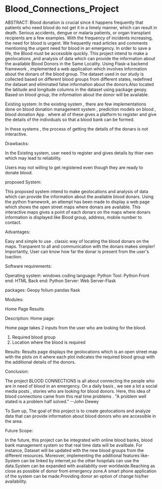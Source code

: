 # Blood_Connections_Project

ABSTRACT:
Blood donation is crucial since it happens frequently that patients who need blood do not get it in a timely manner, which can result in death. Serious accidents, dengue or malaria patients, or organ transplant recipients are a few examples.
With the frequency of incidents increasing, the need for blood is urgent.
We frequently read articles and comments mentioning the urgent need for blood in an emergency.
In order to save a life, the Blood must be accessible quickly.
This project intend to make a geolocations ,and analysis of data which can provide the information about the available Blood Donors in the Same Locality.
Using Flask-a backend framework , implemented a web application which involves information about the donars of the blood group.
The dataset used in our study is collected based on different blood groups from different states, redefined the dataset and eliminated false information about the donors.Also located the latitude and longitude columns in the dataset using package geopy.
Based on blood group, the information about the donor will be available.


Existing system:
In the existing system , there are few implementations done on blood donation management system , prediction models on blood , blood donation App .
where all of these gives a platform to register and give the details of the individuals so that a blood bank can be formed.

In these systems , the process of getting the details of the donars is not interactive.


Drawbacks:

In the Existing system, user need to register and gives details by thier own which may lead to reliability.

Users may not willing to get registered even though they are ready to donate blood.


proposed System:

This proposed system intend to make geolocations and analysis of data which can provide the information about the available blood donars.
Using the python framework, an attempt has been made to display a web page which shows the open street maps where donars are available.
This interactive maps gives a point of each donars on the maps where donars information is displayed like Blood group, address, mobile number to contact.

Advantages:

Easy and simple to use . 
classic way of locating the blood donars on the maps.
Tranparent to all and communication with the donars makes simpler!
Importantly, User can know how far the donar is present from the user's loaction.



Software requirements:

Operating system: windows
coding language: Python
Tool: Python
Front end: HTML
Back end: Python
Server: Web Server-Flask


packages: 
Geopy
folium
pandas
flask



Modules:

Home Page
Results

Description:
Home page:

Home page takes 2 inputs from the user who are looking for the blood.
1. Required blood group
2. Location where the blood is required

Results:
Results page displays the geolocations which is an open street map with the plots on it where each plot indicates the required blood group
with the additional details of the donors.




Conclusion:

The project BLOOD CONNECTIONS is all about connecting the people who are in need of blood in an emergency.
On a daily basis , we see a lot a social media posts , stories who are looking for blood donors. Here, this idea of blood connections came from this real time problems .
"A problem well stated is a problem half solved.”
--John Dewey


To Sum up, The goal of this project is to create geolocations and analyze data that can provide information about blood donors who are accessible in the area.


Future Scope:

In the future, this project can be integrated with online blood banks, blood bank management system so that real time data will be availbale. For instance, Dataset will be updated with the new blood groups from the different resources. 
Moreover, implementing the additional features like- System can be linked by internet,so the other hospitals can use the data.System can be expanded with availability over worldwide.Reaching as close as possible of donor from emergency zone.A smart phone application of the system can be made.Providing donor an option of change his/her availability.
